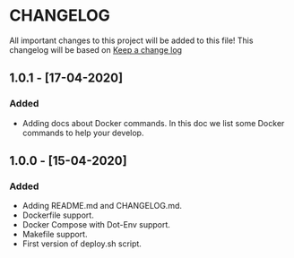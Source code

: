 # CHANGELOG

All important changes to this project will be added to this file! This changelog will be based on [Keep a change log](http://keepachangelog.com/)

## 1.0.1 - [17-04-2020]

### Added

* Adding docs about Docker commands. In this doc we list some Docker commands to help your develop.

## 1.0.0 - [15-04-2020]

### Added

* Adding README.md and CHANGELOG.md.
* Dockerfile support.
* Docker Compose with Dot-Env support.
* Makefile support.
* First version of deploy.sh script.
